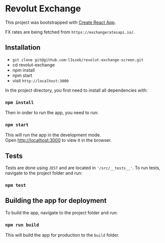 # Revolut Exchange

This project was bootstrapped with [Create React App](https://github.com/facebook/create-react-app).

FX rates are being fetched from `https://exchangeratesapi.io/`.

## Installation

- `git clone git@github.com:l3szek/revolut-exchange-screen.git`
- cd revolut-exchange
- npm install
- npm start
- visit `http://localhost:3000`

In the project directory, you first need to install all dependencies with:

### `npm install`

Then in order to run the app, you need to run:

### `npm start`

This will run the app in the development mode.<br>
Open [http://localhost:3000](http://localhost:3000) to view it in the browser.

## Tests

Tests are done using `JEST` and are located in `'/src/__tests__'`.
To run tests, navigate to the project folder and run:

### `npm test`

## Building the app for deployment

To build the app, navigate to the project folder and run:

### `npm run build`

This will build the app for production to the `build` folder.<br>

